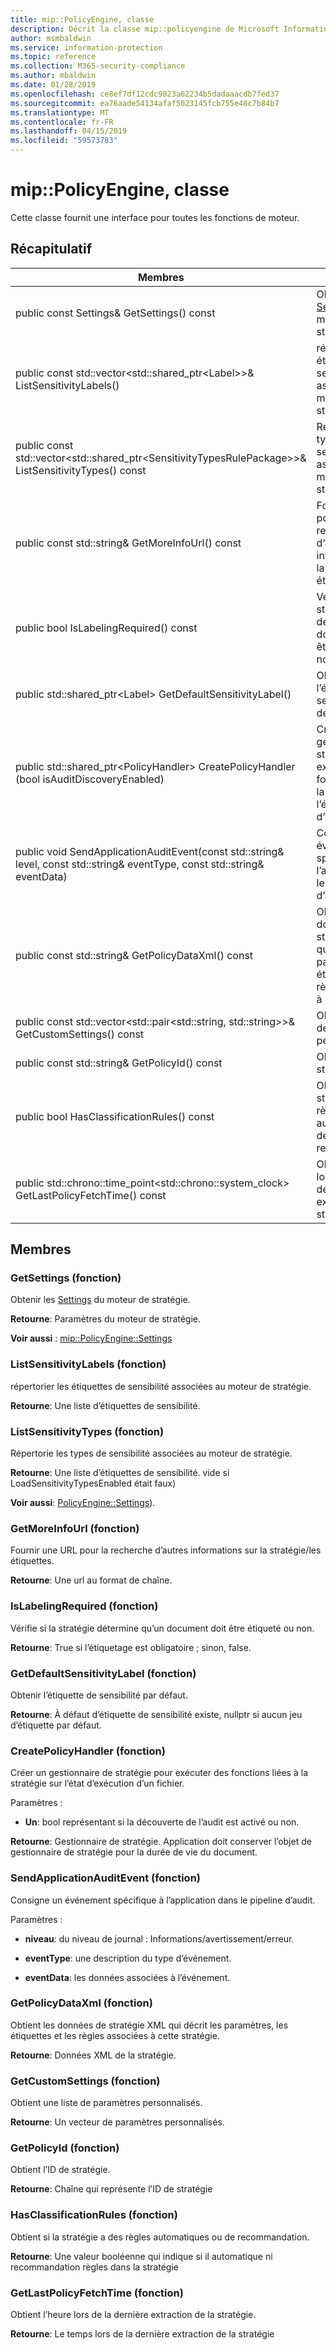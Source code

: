 ```yaml
---
title: mip::PolicyEngine, classe
description: Décrit la classe mip::policyengine de Microsoft Information Protection (MIP) SDK.
author: msmbaldwin
ms.service: information-protection
ms.topic: reference
ms.collection: M365-security-compliance
ms.author: mbaldwin
ms.date: 01/28/2019
ms.openlocfilehash: ce8ef7df12cdc9823a62234b5dadaaacdb7fed37
ms.sourcegitcommit: ea76aade54134afaf5023145fcb755e40c7b84b7
ms.translationtype: MT
ms.contentlocale: fr-FR
ms.lasthandoff: 04/15/2019
ms.locfileid: "59573783"
---
```

# <a name="class-mippolicyengine"></a>mip::PolicyEngine, classe 
Cette classe fournit une interface pour toutes les fonctions de moteur.
  
## <a name="summary"></a>Récapitulatif
 Membres                        | Descriptions                                
--------------------------------|---------------------------------------------
public const Settings& GetSettings() const  |  Obtenir les [Settings](class_mip_policyengine_settings.md) du moteur de stratégie.
public const std::vector\<std::shared_ptr\<Label\>\>& ListSensitivityLabels()  |  répertorier les étiquettes de sensibilité associées au moteur de stratégie.
public const std::vector\<std::shared_ptr\<SensitivityTypesRulePackage\>\>& ListSensitivityTypes() const  |  Répertorie les types de sensibilité associées au moteur de stratégie.
public const std::string& GetMoreInfoUrl() const  |  Fournir une URL pour la recherche d’autres informations sur la stratégie/les étiquettes.
public bool IsLabelingRequired() const  |  Vérifie si la stratégie détermine qu’un document doit être étiqueté ou non.
public std::shared_ptr\<Label\> GetDefaultSensitivityLabel()  |  Obtenir l’étiquette de sensibilité par défaut.
public std::shared_ptr\<PolicyHandler\> CreatePolicyHandler (bool isAuditDiscoveryEnabled)  |  Créer un gestionnaire de stratégie pour exécuter des fonctions liées à la stratégie sur l’état d’exécution d’un fichier.
public void SendApplicationAuditEvent(const std::string& level, const std::string& eventType, const std::string& eventData)  |  Consigne un événement spécifique à l’application dans le pipeline d’audit.
public const std::string& GetPolicyDataXml() const  |  Obtient les données de stratégie XML qui décrit les paramètres, les étiquettes et les règles associées à cette stratégie.
public const std::vector\<std::pair\<std::string, std::string\>\>& GetCustomSettings() const  |  Obtient une liste de paramètres personnalisés.
public const std::string& GetPolicyId() const  |  Obtient l’ID de stratégie.
public bool HasClassificationRules() const  |  Obtient si la stratégie a des règles automatiques ou de recommandation.
public std::chrono::time_point\<std::chrono::system_clock\> GetLastPolicyFetchTime() const  |  Obtient l’heure lors de la dernière extraction de la stratégie.
  
## <a name="members"></a>Membres
  
### <a name="getsettings-function"></a>GetSettings (fonction)
Obtenir les [Settings](class_mip_policyengine_settings.md) du moteur de stratégie.

  
**Retourne**: Paramètres du moteur de stratégie. 
  
**Voir aussi** : [mip::PolicyEngine::Settings](class_mip_policyengine_settings.md)
  
### <a name="listsensitivitylabels-function"></a>ListSensitivityLabels (fonction)
répertorier les étiquettes de sensibilité associées au moteur de stratégie.

  
**Retourne**: Une liste d’étiquettes de sensibilité.
  
### <a name="listsensitivitytypes-function"></a>ListSensitivityTypes (fonction)
Répertorie les types de sensibilité associées au moteur de stratégie.

  
**Retourne**: Une liste d’étiquettes de sensibilité. vide si LoadSensitivityTypesEnabled était faux)
  
**Voir aussi**: [PolicyEngine::Settings](class_mip_policyengine_settings.md)).
  
### <a name="getmoreinfourl-function"></a>GetMoreInfoUrl (fonction)
Fournir une URL pour la recherche d’autres informations sur la stratégie/les étiquettes.

  
**Retourne**: Une url au format de chaîne.
  
### <a name="islabelingrequired-function"></a>IsLabelingRequired (fonction)
Vérifie si la stratégie détermine qu’un document doit être étiqueté ou non.

  
**Retourne**: True si l’étiquetage est obligatoire ; sinon, false.
  
### <a name="getdefaultsensitivitylabel-function"></a>GetDefaultSensitivityLabel (fonction)
Obtenir l’étiquette de sensibilité par défaut.

  
**Retourne**: À défaut d’étiquette de sensibilité existe, nullptr si aucun jeu d’étiquette par défaut.
  
### <a name="createpolicyhandler-function"></a>CreatePolicyHandler (fonction)
Créer un gestionnaire de stratégie pour exécuter des fonctions liées à la stratégie sur l’état d’exécution d’un fichier.

Paramètres :  
* **Un**: bool représentant si la découverte de l’audit est activé ou non.



  
**Retourne**: Gestionnaire de stratégie.
Application doit conserver l’objet de gestionnaire de stratégie pour la durée de vie du document.
  
### <a name="sendapplicationauditevent-function"></a>SendApplicationAuditEvent (fonction)
Consigne un événement spécifique à l’application dans le pipeline d’audit.

Paramètres :  
* **niveau**: du niveau de journal : Informations/avertissement/erreur. 


* **eventType**: une description du type d’événement. 


* **eventData**: les données associées à l’événement.


  
### <a name="getpolicydataxml-function"></a>GetPolicyDataXml (fonction)
Obtient les données de stratégie XML qui décrit les paramètres, les étiquettes et les règles associées à cette stratégie.

  
**Retourne**: Données XML de la stratégie.
  
### <a name="getcustomsettings-function"></a>GetCustomSettings (fonction)
Obtient une liste de paramètres personnalisés.

  
**Retourne**: Un vecteur de paramètres personnalisés.
  
### <a name="getpolicyid-function"></a>GetPolicyId (fonction)
Obtient l’ID de stratégie.

  
**Retourne**: Chaîne qui représente l’ID de stratégie
  
### <a name="hasclassificationrules-function"></a>HasClassificationRules (fonction)
Obtient si la stratégie a des règles automatiques ou de recommandation.

  
**Retourne**: Une valeur booléenne qui indique si il automatique ni recommandation règles dans la stratégie
  
### <a name="getlastpolicyfetchtime-function"></a>GetLastPolicyFetchTime (fonction)
Obtient l’heure lors de la dernière extraction de la stratégie.

  
**Retourne**: Le temps lors de la dernière extraction de la stratégie